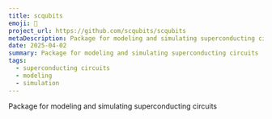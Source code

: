 ```yaml
---
title: scqubits
emoji: 📡
project_url: https://github.com/scqubits/scqubits
metaDescription: Package for modeling and simulating superconducting circuits
date: 2025-04-02
summary: Package for modeling and simulating superconducting circuits
tags:
  - superconducting circuits
  - modeling
  - simulation
---
```


Package for modeling and simulating superconducting circuits